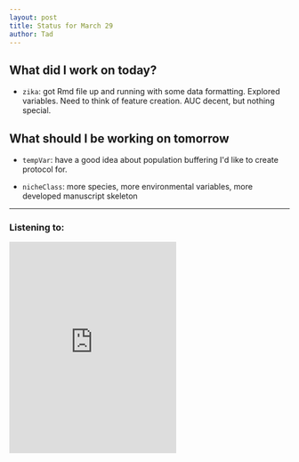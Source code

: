 ```yaml
---
layout: post
title: Status for March 29
author: Tad
---
```


## What did I work on today?

* `zika`: got Rmd file up and running with some data formatting. Explored variables. Need to think of feature creation. AUC decent, but nothing special.


## What should I be working on tomorrow

* `tempVar`: have a good idea about population buffering I'd like to create protocol for.

* `nicheClass`: more species, more environmental variables, more developed manuscript skeleton





---

### Listening to:
<iframe src="https://embed.spotify.com/?uri=spotify%3Atrack%3A1ntDPXPH5mdWx6RA128JMd" width="300" height="380" frameborder="0" allowtransparency="true"></iframe>
 <i class='fa fa-code' style='color:pink'></i>
